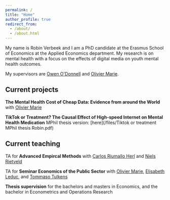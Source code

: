 ```yaml
---
permalink: /
title: "Home"
author_profile: true
redirect_from: 
  - /about/
  - /about.html
---
```

My name is Robin Verbeek and I am a PhD candidate at the Erasmus School of Economics at the Applied Economics department. My research is on mental health with a focus on the effects of digital media on youth mental health outcomes. 

My supervisors are [Owen O'Donnell](https://www.eur.nl/en/ese/people/owen-odonnell) and [Olivier Marie](https://sites.google.com/site/oliviermarie/). 

## Current projects
**The Mental Health Cost of Cheap Data: Evidence from around the World** with [Olivier Marie](https://sites.google.com/site/oliviermarie/)

**TikTok or Treatment? The Causal Effect of High-speed Internet on Mental Health Medication**
MPhil thesis version: [here](/files/Tiktok or treatment MPhil thesis Robin.pdf)

## Current teaching
TA for **Advanced Empircal Methods** with [Carlos Riumallo Herl](https://www.eur.nl/en/people/carlos-riumallo-herl) and [Niels Rietveld](https://www.eur.nl/en/people/niels-rietveld)  

TA for **Seminar Economics of the Public Sector** with [Olivier Marie](https://sites.google.com/site/oliviermarie/), [Elisabeth Leduc](https://sites.google.com/view/elisabethleduc/about-me), and [Tommaso Tulkens](https://www.linkedin.com/in/tommaso-tulkens-economics/)

**Thesis supervision** for the bachelors and masters in Economics, and the bachelor in Econometrics and Operations Research

